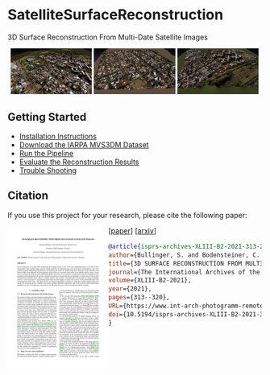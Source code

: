 # SatelliteSurfaceReconstruction
3D Surface Reconstruction From Multi-Date Satellite Images

<p float="left" align="middle">
  <img src="doc/images/gdmr_site_1_textured_view_2_resized_0p5_q_90.jpeg" width="32%" />
  <img src="doc/images/gdmr_site_2_textured_view_1_resized_0p5_q_90.jpeg" width="32%" />
  <img src="doc/images/gdmr_site_3_textured_view_1_resized_0p5_q_90.jpeg" width="32%" /> 
</p>

## Getting Started
- [Installation Instructions](Getting_Started.md#installation-instructions-for-ubuntu-1804) 
- [Download the IARPA MVS3DM Dataset](Getting_Started.md#download-satellite-images) 
- [Run the Pipeline](Getting_Started.md#run-the-ssr-pipeline)
- [Evaluate the Reconstruction Results](https://github.com/SBCV/SatelliteSurfaceReconstructionEvaluation)
- [Trouble Shooting](Getting_Started.md#trouble-shooting--debugging)

## Citation
If you use this project for your research, please cite the following paper:

<a href="https://www.int-arch-photogramm-remote-sens-spatial-inf-sci.net/XLIII-B2-2021/313/2021/"><img class="image" align="left" width="200px" src="https://github.com/SBCV/SatelliteSurfaceReconstruction/blob/master/doc/images/paper_preview_resized_0p15.png"></a>
<a href="https://www.int-arch-photogramm-remote-sens-spatial-inf-sci.net/XLIII-B2-2021/313/2021/">[paper]</a>&nbsp;<a href="https://arxiv.org/abs/2102.02502">[arxiv]</a><br>
```bibtex
@article{isprs-archives-XLIII-B2-2021-313-2021,
author={Bullinger, S. and Bodensteiner, C. and Arens, M.},
title={3D SURFACE RECONSTRUCTION FROM MULTI-DATE SATELLITE IMAGES},
journal={The International Archives of the Photogrammetry, Remote Sensing and Spatial Information Sciences},
volume={XLIII-B2-2021},
year={2021},
pages={313--320},
URL={https://www.int-arch-photogramm-remote-sens-spatial-inf-sci.net/XLIII-B2-2021/313/2021/},
doi={10.5194/isprs-archives-XLIII-B2-2021-313-2021}
}
```
<br clear="left"/>
